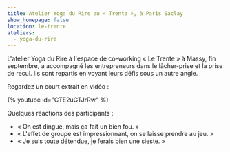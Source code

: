 ```yaml
---
title: Atelier Yoga du Rire au « Trente », à Paris Saclay
show_homepage: false
location: le-trente
ateliers:
  - yoga-du-rire
---
```


L'atelier Yoga du Rire à l'espace de co-working « Le Trente » à Massy, fin septembre, a accompagné les entrepreneurs dans le lâcher-prise et la prise de recul. Ils sont repartis en voyant leurs défis sous un autre angle.

Regardez un court extrait en vidéo :

{% youtube id="CTE2uGTJrRw" %}

Quelques réactions des participants :

- « On est dingue, mais ça fait un bien fou. »
- « L'effet de groupe est impressionnant, on se laisse prendre au jeu. »
- « Je suis toute détendue, je ferais bien une sieste. »
